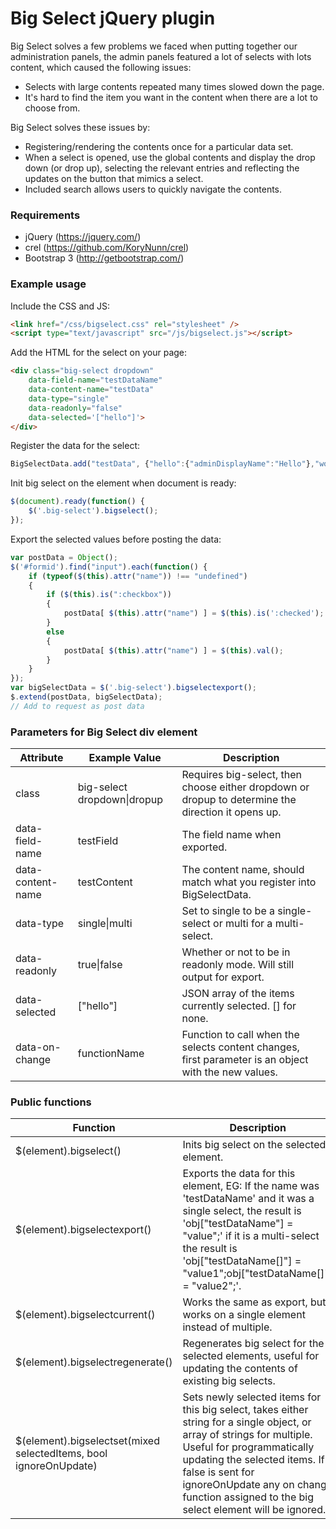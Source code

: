 # Big Select jQuery plugin #

Big Select solves a few problems we faced when putting together our administration panels, the admin panels featured a lot of selects with lots content, which caused the following issues:
* Selects with large contents repeated many times slowed down the page.
* It's hard to find the item you want in the content when there are a lot to choose from.

Big Select solves these issues by:
* Registering/rendering the contents once for a particular data set.
* When a select is opened, use the global contents and display the drop down (or drop up), selecting the relevant entries and reflecting the updates on the button that mimics a select.
* Included search allows users to quickly navigate the contents.


### Requirements #
* jQuery (https://jquery.com/)
* crel (https://github.com/KoryNunn/crel)
* Bootstrap 3 (http://getbootstrap.com/)



### Example usage #

Include the CSS and JS:
```html
<link href="/css/bigselect.css" rel="stylesheet" />
<script type="text/javascript" src="/js/bigselect.js"></script>
```


Add the HTML for the select on your page:
```html
<div class="big-select dropdown"
	data-field-name="testDataName"
	data-content-name="testData"
	data-type="single"
	data-readonly="false"
	data-selected='["hello"]'>
</div>
```


Register the data for the select:
```javascript
BigSelectData.add("testData", {"hello":{"adminDisplayName":"Hello"},"world":{"adminDisplayName":"World"}});
```


Init big select on the element when document is ready:
```javascript
$(document).ready(function() {
	$('.big-select').bigselect();
});
```

Export the selected values before posting the data:
```javascript
var postData = Object();
$('#formid').find("input").each(function() {
	if (typeof($(this).attr("name")) !== "undefined")
	{
		if ($(this).is(":checkbox"))
		{
			postData[ $(this).attr("name") ] = $(this).is(':checked');
		}
		else
		{
			postData[ $(this).attr("name") ] = $(this).val();
		}
	}
});
var bigSelectData = $('.big-select').bigselectexport();
$.extend(postData, bigSelectData);
// Add to request as post data
```


### Parameters for Big Select div element #

| Attribute         | Example Value              | Description                                                                                                     |
|-------------------|----------------------------|-----------------------------------------------------------------------------------------------------------------|
| class             | big-select dropdown\|dropup | Requires big-select, then choose either dropdown or dropup to determine the direction it opens up.              |
| data-field-name   | testField                  | The field name when exported.                                                                                   |
| data-content-name | testContent                | The content name, should match what you register into BigSelectData.                                            |
| data-type         | single\|multi               | Set to single to be a single-select or multi for a multi-select.                                                |
| data-readonly     | true\|false                 | Whether or not to be in readonly mode. Will still output for export.                                            |
| data-selected     | ["hello"]                  | JSON array of the items currently selected. [] for none.                                                        |
| data-on-change    | functionName               | Function to call when the selects content changes, first parameter is an object with the new values.            |


### Public functions #

| Function                                                          | Description                                                                                                                                                                                                                                                        |
|-------------------------------------------------------------------|--------------------------------------------------------------------------------------------------------------------------------------------------------------------------------------------------------------------------------------------------------------------|
| $(element).bigselect()                                            | Inits big select on the selected element.                                                                                                                                                                                                                          |
| $(element).bigselectexport()                                      | Exports the data for this element, EG: If the name was 'testDataName' and it was a single select, the result is 'obj["testDataName"] = "value";' if it is a multi-select the result is 'obj["testDataName[]"] = "value1";obj["testDataName[]"] = "value2";'. |
| $(element).bigselectcurrent()                                     | Works the same as export, but works on a single element instead of multiple.                                                                                                                                                                                       |
| $(element).bigselectregenerate()                                  | Regenerates big select for the selected elements, useful for updating the contents of existing big selects.                                                                                                                                                        |
| $(element).bigselectset(mixed selectedItems, bool ignoreOnUpdate) | Sets newly selected items for this big select, takes either string for a single object, or array of strings for multiple. Useful for programmatically updating the selected items. If false is sent for ignoreOnUpdate any on change function assigned to the big select element will be ignored.                                                 |

